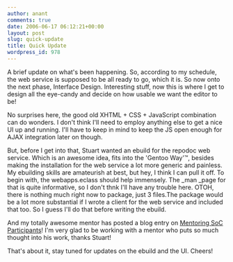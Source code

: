 ```yaml
---
author: anant
comments: true
date: 2006-06-17 06:12:21+00:00
layout: post
slug: quick-update
title: Quick Update
wordpress_id: 978
---
```


A brief update on what's been happening. So, according to my  schedule, the
web service is supposed to be all ready to go, which it  is. So now onto the
next phase, Interface Design. Interesting stuff, now  this is where I get to
design all the eye-candy and decide on how  usable we want the editor to be!

No surprises here, the good old XHTML + CSS + JavaScript combination  can do
wonders. I don't think I'll need to employ anything else to get a  nice UI up
and running. I'll have to keep in mind to keep the JS open  enough for AJAX
integration later on though.

But, before I get into that, Stuart wanted an ebuild for the repodoc  web
service. Which is an awesome idea, fits into the 'Gentoo Way'™,  besides
making the installation for the web service a lot more generic  and painless.
My ebuilding skills are amateurish at best, but hey, I  think I can pull it
off. To begin with, the webapps.eclass should help  immensely. The _man _page
for that is quite informative, so I don't  thnk I'll have any trouble here.
OTOH, there is nothing much right now  to package, just 3 files.The package
would be a lot more substantial if I  wrote a client for the web service and
included that too. So I guess  I'll do that before writing the ebuild.

And my totally awesome mentor has posted a blog entry on
[Mentoring SoC Participants](http://replay.waybackmachine.org/20061119152147/http://blog.stuartherbert.com/gentoo.php/2006/06/15/thoughts_on_mentoring_soc_participants)!
I'm very glad to be working with a mentor who puts so much thought into his
work, thanks Stuart!

That's about it, stay tuned for updates on the ebuild and the UI. Cheers!
